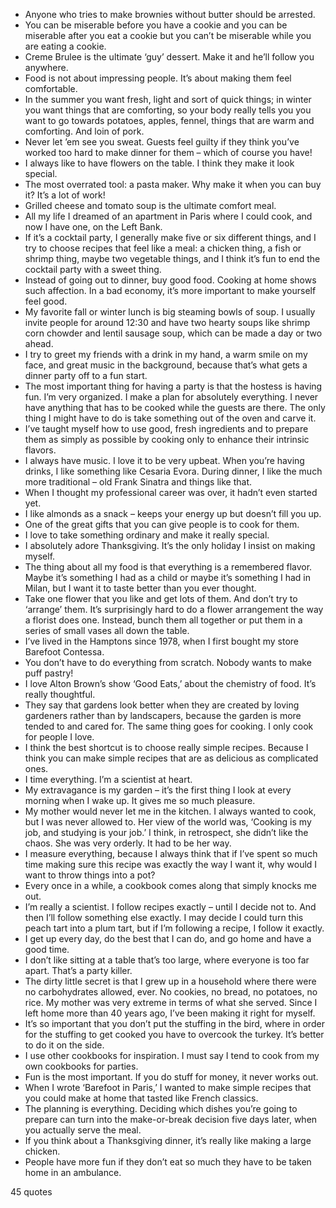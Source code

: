  - Anyone who tries to make brownies without butter should be arrested.
 - You can be miserable before you have a cookie and you can be miserable after you eat a cookie but you can’t be miserable while you are eating a cookie.
 - Creme Brulee is the ultimate ‘guy’ dessert. Make it and he’ll follow you anywhere.
 - Food is not about impressing people. It’s about making them feel comfortable.
 - In the summer you want fresh, light and sort of quick things; in winter you want things that are comforting, so your body really tells you you want to go towards potatoes, apples, fennel, things that are warm and comforting. And loin of pork.
 - Never let ’em see you sweat. Guests feel guilty if they think you’ve worked too hard to make dinner for them – which of course you have!
 - I always like to have flowers on the table. I think they make it look special.
 - The most overrated tool: a pasta maker. Why make it when you can buy it? It’s a lot of work!
 - Grilled cheese and tomato soup is the ultimate comfort meal.
 - All my life I dreamed of an apartment in Paris where I could cook, and now I have one, on the Left Bank.
 - If it’s a cocktail party, I generally make five or six different things, and I try to choose recipes that feel like a meal: a chicken thing, a fish or shrimp thing, maybe two vegetable things, and I think it’s fun to end the cocktail party with a sweet thing.
 - Instead of going out to dinner, buy good food. Cooking at home shows such affection. In a bad economy, it’s more important to make yourself feel good.
 - My favorite fall or winter lunch is big steaming bowls of soup. I usually invite people for around 12:30 and have two hearty soups like shrimp corn chowder and lentil sausage soup, which can be made a day or two ahead.
 - I try to greet my friends with a drink in my hand, a warm smile on my face, and great music in the background, because that’s what gets a dinner party off to a fun start.
 - The most important thing for having a party is that the hostess is having fun. I’m very organized. I make a plan for absolutely everything. I never have anything that has to be cooked while the guests are there. The only thing I might have to do is take something out of the oven and carve it.
 - I’ve taught myself how to use good, fresh ingredients and to prepare them as simply as possible by cooking only to enhance their intrinsic flavors.
 - I always have music. I love it to be very upbeat. When you’re having drinks, I like something like Cesaria Evora. During dinner, I like the much more traditional – old Frank Sinatra and things like that.
 - When I thought my professional career was over, it hadn’t even started yet.
 - I like almonds as a snack – keeps your energy up but doesn’t fill you up.
 - One of the great gifts that you can give people is to cook for them.
 - I love to take something ordinary and make it really special.
 - I absolutely adore Thanksgiving. It’s the only holiday I insist on making myself.
 - The thing about all my food is that everything is a remembered flavor. Maybe it’s something I had as a child or maybe it’s something I had in Milan, but I want it to taste better than you ever thought.
 - Take one flower that you like and get lots of them. And don’t try to ‘arrange’ them. It’s surprisingly hard to do a flower arrangement the way a florist does one. Instead, bunch them all together or put them in a series of small vases all down the table.
 - I’ve lived in the Hamptons since 1978, when I first bought my store Barefoot Contessa.
 - You don’t have to do everything from scratch. Nobody wants to make puff pastry!
 - I love Alton Brown’s show ‘Good Eats,’ about the chemistry of food. It’s really thoughtful.
 - They say that gardens look better when they are created by loving gardeners rather than by landscapers, because the garden is more tended to and cared for. The same thing goes for cooking. I only cook for people I love.
 - I think the best shortcut is to choose really simple recipes. Because I think you can make simple recipes that are as delicious as complicated ones.
 - I time everything. I’m a scientist at heart.
 - My extravagance is my garden – it’s the first thing I look at every morning when I wake up. It gives me so much pleasure.
 - My mother would never let me in the kitchen. I always wanted to cook, but I was never allowed to. Her view of the world was, ‘Cooking is my job, and studying is your job.’ I think, in retrospect, she didn’t like the chaos. She was very orderly. It had to be her way.
 - I measure everything, because I always think that if I’ve spent so much time making sure this recipe was exactly the way I want it, why would I want to throw things into a pot?
 - Every once in a while, a cookbook comes along that simply knocks me out.
 - I’m really a scientist. I follow recipes exactly – until I decide not to. And then I’ll follow something else exactly. I may decide I could turn this peach tart into a plum tart, but if I’m following a recipe, I follow it exactly.
 - I get up every day, do the best that I can do, and go home and have a good time.
 - I don’t like sitting at a table that’s too large, where everyone is too far apart. That’s a party killer.
 - The dirty little secret is that I grew up in a household where there were no carbohydrates allowed, ever. No cookies, no bread, no potatoes, no rice. My mother was very extreme in terms of what she served. Since I left home more than 40 years ago, I’ve been making it right for myself.
 - It’s so important that you don’t put the stuffing in the bird, where in order for the stuffing to get cooked you have to overcook the turkey. It’s better to do it on the side.
 - I use other cookbooks for inspiration. I must say I tend to cook from my own cookbooks for parties.
 - Fun is the most important. If you do stuff for money, it never works out.
 - When I wrote ‘Barefoot in Paris,’ I wanted to make simple recipes that you could make at home that tasted like French classics.
 - The planning is everything. Deciding which dishes you’re going to prepare can turn into the make-or-break decision five days later, when you actually serve the meal.
 - If you think about a Thanksgiving dinner, it’s really like making a large chicken.
 - People have more fun if they don’t eat so much they have to be taken home in an ambulance.

45 quotes